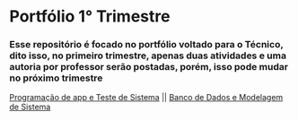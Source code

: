 # Portfólio 1° Trimestre

### Esse repositório é focado no portfólio voltado para o Técnico, dito isso, no primeiro trimestre, apenas duas atividades e uma autoria por professor serão postadas, porém, isso pode mudar no próximo trimestre

[Programação de app e Teste de Sistema]() ||  [Banco de Dados e Modelagem de Sistema]()
